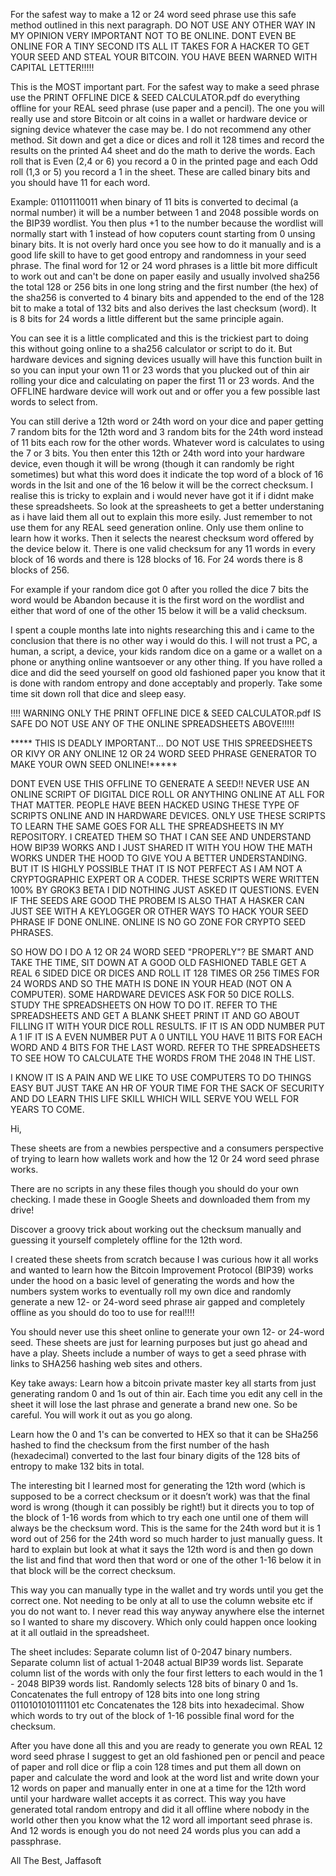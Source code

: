 

For the safest way to make a 12 or 24 word seed phrase use this safe method outlined in this next paragraph. DO NOT USE ANY OTHER WAY IN MY OPINION VERY IMPORTANT NOT TO BE ONLINE. DONT EVEN BE ONLINE FOR A TINY SECOND ITS ALL IT TAKES FOR A HACKER TO GET YOUR SEED AND STEAL YOUR BITCOIN. YOU HAVE BEEN WARNED WITH CAPITAL LETTER!!!!!

This is the MOST important part. For the safest way to make a seed phrase use the PRINT OFFLINE DICE & SEED CALCULATOR.pdf do everything offline for your REAL seed phrase (use paper and a pencil). The one you will really use and store Bitcoin or alt coins in a wallet or hardware device or signing device whatever the case may be. I do not recommend any other method. Sit down and get a dice or dices and roll it 128 times and record the results on the printed A4 sheet and do the math to derive the words. Each roll that is Even (2,4 or 6) you record a 0 in the printed page and each Odd roll (1,3 or 5) you record a 1 in the sheet. These are called binary bits and you should have 11 for each word. 

Example: 01101110011 when binary of 11 bits is converted to decimal (a normal number) it will be a number between 1 and 2048 possible words on the BIP39 wordlist. You then plus +1 to the number because the wordlist will normally start with 1 instead of how coputers count starting from 0 unsing binary bits. It is not overly hard once you see how to do it manually and is a good life skill to have to get good entropy and randomness in your seed phrase. The final word for 12 or 24 word phrases is a little bit more difficult to work out and can't be done on paper easily and usually involved sha256 the total 128 or 256 bits in one long string and the first number (the hex) of the sha256 is converted to 4 binary bits and appended to the end of the 128 bit to make a total of 132 bits and also derives the last checksum (word). It is 8 bits for 24 words a little different but the same principle again. 

You can see it is a little complicated and this is the trickiest part to doing this without going online to a sha256 calculator or script to do it. But hardware devices and signing devices usually will have this function built in so you can input your own 11 or 23 words that you plucked out of thin air rolling your dice and calculating on paper the first 11 or 23 words. And the OFFLINE hardware device will work out and or offer you a few possible last words to select from. 

You can still derive a 12th word or 24th word on your dice and paper getting 7 random bits for the 12th word and 3 random bits for the 24th word instead of 11 bits each row for the other words. Whatever word is calculates to using the 7 or 3 bits. You then enter this 12th or 24th word into your hardware device, even though it will be wrong (though it can randomly be right sometimes) but what this word does it indicate the top word of a block of 16 words in the lsit and one of the 16 below it will be the correct checksum. I realise this is tricky to explain and i would never have got it if i didnt make these spreadsheets. So look at the spreasheets to get a better understaning as i have laid them all out to explain this more esily. Just remember to not use them for any REAL seed generation online. Only use them online to learn how it works.  Then it selects the nearest checksum word offered by the device below it. There is one valid checksum for any 11 words in every block of 16 words and there is 128 blocks of 16. For 24 words there is 8 blocks of 256. 

For example if your random dice got 0 after you rolled the dice 7 bits the word would be Abandon because it is the first word on the wordlist and either that word of one of the other 15 below it will be a valid checksum. 

I spent a couple months late into nights researching this and i came to the conclusion that there is no other way i would do this. I will not trust a PC, a human, a script, a device, your kids random dice on a game or a wallet on a phone or anything online wantsoever or any other thing. If you have rolled a dice and did the seed yourself on good old fashioned paper you know that it is done with random entropy and done acceptably and properly. Take some time sit down roll that dice and sleep easy.  


!!!! WARNING ONLY THE PRINT OFFLINE DICE & SEED CALCULATOR.pdf IS SAFE DO NOT USE ANY OF THE ONLINE SPREADSHEETS ABOVE!!!!!

***** THIS IS DEADLY IMPORTANT... DO NOT USE THIS SPREEDSHEETS OR KIVY OR ANY ONLINE 12 OR 24 WORD SEED PHRASE GENERATOR TO MAKE YOUR OWN SEED ONLINE!*****


DONT EVEN USE THIS OFFLINE TO GENERATE A SEED!!
NEVER USE AN ONLINE SCRIPT OF DIGITAL DICE ROLL OR ANYTHING ONLINE AT ALL FOR THAT MATTER.
PEOPLE HAVE BEEN HACKED USING THESE TYPE OF SCRIPTS ONLINE AND IN HARDWARE DEVICES. ONLY USE THESE SCRIPTS TO LEARN 
THE SAME GOES FOR ALL THE SPREADSHEETS IN MY REPOSITORY. I CREATED THEM SO THAT I CAN SEE AND UNDERSTAND HOW BIP39 WORKS AND I JUST SHARED IT WITH YOU HOW
THE MATH WORKS UNDER THE HOOD TO GIVE YOU A BETTER UNDERSTANDING. BUT IT IS HIGHLY POSSIBLE THAT IT IS NOT PERFECT
AS I AM NOT A CRYPTOGRAPHIC EXPERT OR A CODER. THESE SCRIPTS WERE WRITTEN 100% BY GROK3 BETA I DID NOTHING JUST ASKED IT QUESTIONS. 
EVEN IF THE SEEDS ARE GOOD THE PROBEM IS ALSO THAT A HASKER CAN JUST SEE WITH A KEYLOGGER OR OTHER WAYS TO HACK YOUR SEED PHRASE IF DONE ONLINE.
ONLINE IS NO GO ZONE FOR CRYPTO SEED PHRASES. 

SO HOW DO I DO A 12 OR 24 WORD SEED "PROPERLY"? 
BE SMART AND TAKE THE TIME, SIT DOWN AT A GOOD OLD FASHIONED TABLE GET A REAL 6 SIDED DICE OR DICES AND ROLL IT
128 TIMES OR 256 TIMES FOR 24 WORDS AND SO THE MATH IS DONE IN YOUR HEAD (NOT ON A COMPUTER). SOME HARDWARE DEVICES ASK FOR 50 DICE ROLLS. 
STUDY THE SPREADSHEETS ON HOW TO DO IT. 
REFER TO THE SPREADSHEETS AND GET A BLANK SHEET PRINT IT AND GO ABOUT FILLING IT WITH YOUR DICE ROLL RESULTS. IF IT IS AN ODD NUMBER 
PUT A 1 IF IT IS A EVEN NUMBER PUT A 0 UNTILL YOU HAVE 11 BITS FOR EACH WORD AND 4 BITS FOR THE LAST WORD. REFER TO THE SPREADSHEETS
TO SEE HOW TO CALCULATE THE WORDS FROM THE 2048 IN THE LIST. 

I KNOW IT IS A PAIN AND WE LIKE TO USE COMPUTERS TO DO THINGS EASY BUT JUST TAKE AN HR OF YOUR TIME FOR THE SACK OF SECURITY AND DO
LEARN THIS LIFE SKILL WHICH WILL SERVE YOU WELL FOR YEARS TO COME. 




Hi, 

These sheets are from a newbies perspective and a consumers perspective of trying to learn how wallets work and how the 12 0r 24 word seed phrase works. 


There are no scripts in any these files though you should do your own checking. I made these in Google Sheets and downloaded them from my drive!


Discover a groovy trick about working out the checksum manually and guessing it yourself completely offline for the 12th word.  

I created these sheets from scratch because I was curious how it all works and wanted to learn how the Bitcoin Improvement Protocol (BIP39) works under the hood on a basic level of generating the words and how the numbers system works to eventually roll my own dice and randomly generate a new 12- or 24-word seed phrase air gapped and completely offline as you should do too to use for real!!!!

You should never use this sheet online to generate your own 12- or 24-word seed. These sheets are just for learning purposes but just go ahead and have a play. Sheets include a number of ways to get a seed phrase with links to SHA256 hashing web sites and others. 


Key take aways:
Learn how a bitcoin private master key all starts from just generating random 0 and 1s out of thin air.
Each time you edit any cell in the sheet it will lose the last phrase and generate a brand new one. So be careful. You will work it out as you go along. 

Learn how the 0 and 1's can be converted to HEX so that it can be SHa256 hashed to find the checksum from the first number of the hash (hexadecimal) converted to the last four binary digits of the 128 bits of entropy to make 132 bits in total.

The interesting bit I learned most for generating the 12th word (which is supposed to be a correct checksum or it doesn’t work) was that the final word is wrong (though it can possibly be right!) but it directs
you to top of the block of 1-16 words from which to try each one until one of them will always be the checksum word. This is the same for the 24th word but it is 1 word out of 256 for the 24th word so much harder 
to just manually guess. It hard to explain but look at what it says the 12th word is and then go down the list and find that word then that word or one of the other 1-16 below it in that block will be the 
correct checksum. 

This way you can manually type in the wallet and try words until you get the correct one. Not needing to be only at all to use the column website etc if you do not want to. I never read this 
way anyway anywhere else the internet so I wanted to share my discovery. Which only could happen once looking at it all outlaid in the spreadsheet. 


The sheet includes:
Separate column list of 0-2047 binary numbers.
Separate column list of actual 1-2048 actual BIP39 words list.
Separate column list of the words with only the four first letters to each would in the 1 - 2048 BIP39 words list. 
Randomly selects 128 bits of binary 0 and 1s.
Concatenates the full entropy of 128 bits into one long string 0110101010111101 etc 
Concatenates the 128 bits into hexadecimal.
Show which words to try out of the block of 1-16 possible final word for the checksum. 


After you have done all this and you are ready to generate you own REAL 12 word seed phrase I suggest to get an old fashioned
pen or pencil and peace of paper and roll dice or flip a coin 128 times and put them all down on paper and calculate the word and 
look at the word list and write down your 12 words on paper and manually enter in one at a time for the 12th word until your hardware 
wallet accepts it as correct. This way you have generated total random entropy and did it all offline where nobody in the world 
other then you know what the 12 word all important seed phrase is. And 12 words is enough you do not need 24 words plus you can add a passphrase.



All The Best,
Jaffasoft 

